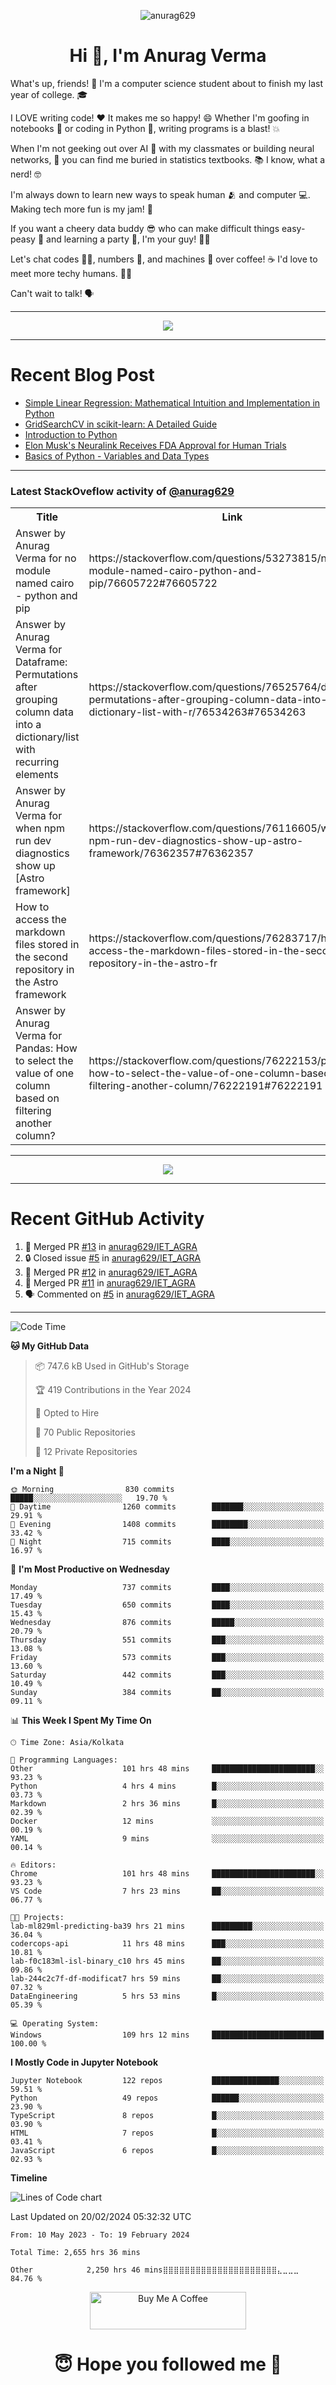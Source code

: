 

<p align="center"> <img src="https://komarev.com/ghpvc/?username=anurag629&label=Profile%20views&color=0e75b6&style=flat" alt="anurag629" /> </p>

<h1 align="center">Hi 👋, I'm Anurag Verma</h1>

What's up, friends! 👋 I'm a computer science student about to finish my last year of college. 🎓

I LOVE writing code! ❤️ It makes me so happy! 😄 Whether I'm goofing in notebooks 📓 or coding in Python 🐍, writing programs is a blast! 💥

When I'm not geeking out over AI 🤖 with my classmates or building neural networks, 🧠 you can find me buried in statistics textbooks. 📚 I know, what a nerd! 🤓

I'm always down to learn new ways to speak human 🫂 and computer 💻. Making tech more fun is my jam! 🍇

If you want a cheery data buddy 😎 who can make difficult things easy-peasy 🥝 and learning a party 🎉, I'm your guy! 🙋‍♂️

Let's chat codes 👨‍💻, numbers 🧮, and machines 🤖 over coffee! ☕ I'd love to meet more techy humans. 💁‍♂️

Can't wait to talk! 🗣️

---

<p align="center">
  <img src="https://spotify-github-profile.vercel.app/api/view.svg?uid=mwvywke3fo2gajpenodnmobfh&cover_image=true&theme=default&show_offline=false&background_color=121212&interchange=false&bar_color=53b14f&bar_color_cover=true">
</p>

---

# Recent Blog Post

<!-- BLOG-POST-LIST:START -->
- [Simple Linear Regression: Mathematical Intuition and Implementation in Python](https://codercops.tech/blog/machine-learning-algorithms/simple-linear-regression-mathematical-intuation)
- [GridSearchCV in scikit-learn: A Detailed Guide](https://codercops.tech/blog/gridsearchcv-in-scikit-learn-a-detailed-guide)
- [Introduction to Python](https://codercops.tech/blog/python-tutorial/introduction-to-python)
- [Elon Musk&#39;s Neuralink Receives FDA Approval for Human Trials](https://codercops.tech/blog/elon-musks-neuralink-receives-fda-approval-for-human-trials)
- [Basics of Python - Variables and Data Types](https://codercops.tech/blog/python-basics-of-python-variables-and-data-types)
<!-- BLOG-POST-LIST:END -->

---

### Latest StackOveflow activity of [@anurag629](https://github.com/anurag629)
<table>
  <tr><th>Title</th><th>Link</th></tr>
  <!-- STACKOVERFLOW:START --><tr><td>Answer by Anurag Verma for no module named cairo - python and pip</td><td>https://stackoverflow.com/questions/53273815/no-module-named-cairo-python-and-pip/76605722#76605722</td></tr><tr><td>Answer by Anurag Verma for Dataframe: Permutations after grouping column data into a dictionary/list with recurring elements</td><td>https://stackoverflow.com/questions/76525764/dataframe-permutations-after-grouping-column-data-into-a-dictionary-list-with-r/76534263#76534263</td></tr><tr><td>Answer by Anurag Verma for when npm run dev diagnostics show up [Astro framework]</td><td>https://stackoverflow.com/questions/76116605/when-npm-run-dev-diagnostics-show-up-astro-framework/76362357#76362357</td></tr><tr><td>How to access the markdown files stored in the second repository in the Astro framework</td><td>https://stackoverflow.com/questions/76283717/how-to-access-the-markdown-files-stored-in-the-second-repository-in-the-astro-fr</td></tr><tr><td>Answer by Anurag Verma for Pandas: How to select the value of one column based on filtering another column?</td><td>https://stackoverflow.com/questions/76222153/pandas-how-to-select-the-value-of-one-column-based-on-filtering-another-column/76222191#76222191</td></tr><!-- STACKOVERFLOW:END -->
</table>

---

<p align="center">
  <img alig src="https://github-profile-trophy.vercel.app/?username=anurag629&theme=onedark&column=-1" />
</p>

---

# Recent GitHub Activity
<!--START_SECTION:activity-->
1. 🎉 Merged PR [#13](https://github.com/anurag629/IET_AGRA/pull/13) in [anurag629/IET_AGRA](https://github.com/anurag629/IET_AGRA)
2. 🔒 Closed issue [#5](https://github.com/anurag629/IET_AGRA/issues/5) in [anurag629/IET_AGRA](https://github.com/anurag629/IET_AGRA)
3. 🎉 Merged PR [#12](https://github.com/anurag629/IET_AGRA/pull/12) in [anurag629/IET_AGRA](https://github.com/anurag629/IET_AGRA)
4. 🎉 Merged PR [#11](https://github.com/anurag629/IET_AGRA/pull/11) in [anurag629/IET_AGRA](https://github.com/anurag629/IET_AGRA)
5. 🗣 Commented on [#5](https://github.com/anurag629/IET_AGRA/issues/5#issuecomment-1854540580) in [anurag629/IET_AGRA](https://github.com/anurag629/IET_AGRA)
<!--END_SECTION:activity-->

---

<!--START_SECTION:waka-->
![Code Time](http://img.shields.io/badge/Code%20Time-2%2C657%20hrs%204%20mins-blue)

**🐱 My GitHub Data** 

> 📦 747.6 kB Used in GitHub's Storage 
 > 
> 🏆 419 Contributions in the Year 2024
 > 
> 💼 Opted to Hire
 > 
> 📜 70 Public Repositories 
 > 
> 🔑 12 Private Repositories 
 > 
**I'm a Night 🦉** 

```text
🌞 Morning                830 commits         █████░░░░░░░░░░░░░░░░░░░░   19.70 % 
🌆 Daytime                1260 commits        ███████░░░░░░░░░░░░░░░░░░   29.91 % 
🌃 Evening                1408 commits        ████████░░░░░░░░░░░░░░░░░   33.42 % 
🌙 Night                  715 commits         ████░░░░░░░░░░░░░░░░░░░░░   16.97 % 
```
📅 **I'm Most Productive on Wednesday** 

```text
Monday                   737 commits         ████░░░░░░░░░░░░░░░░░░░░░   17.49 % 
Tuesday                  650 commits         ████░░░░░░░░░░░░░░░░░░░░░   15.43 % 
Wednesday                876 commits         █████░░░░░░░░░░░░░░░░░░░░   20.79 % 
Thursday                 551 commits         ███░░░░░░░░░░░░░░░░░░░░░░   13.08 % 
Friday                   573 commits         ███░░░░░░░░░░░░░░░░░░░░░░   13.60 % 
Saturday                 442 commits         ███░░░░░░░░░░░░░░░░░░░░░░   10.49 % 
Sunday                   384 commits         ██░░░░░░░░░░░░░░░░░░░░░░░   09.11 % 
```


📊 **This Week I Spent My Time On** 

```text
🕑︎ Time Zone: Asia/Kolkata

💬 Programming Languages: 
Other                    101 hrs 48 mins     ███████████████████████░░   93.23 % 
Python                   4 hrs 4 mins        █░░░░░░░░░░░░░░░░░░░░░░░░   03.73 % 
Markdown                 2 hrs 36 mins       █░░░░░░░░░░░░░░░░░░░░░░░░   02.39 % 
Docker                   12 mins             ░░░░░░░░░░░░░░░░░░░░░░░░░   00.19 % 
YAML                     9 mins              ░░░░░░░░░░░░░░░░░░░░░░░░░   00.14 % 

🔥 Editors: 
Chrome                   101 hrs 48 mins     ███████████████████████░░   93.23 % 
VS Code                  7 hrs 23 mins       ██░░░░░░░░░░░░░░░░░░░░░░░   06.77 % 

🐱‍💻 Projects: 
lab-ml829ml-predicting-ba39 hrs 21 mins      █████████░░░░░░░░░░░░░░░░   36.04 % 
codercops-api            11 hrs 48 mins      ███░░░░░░░░░░░░░░░░░░░░░░   10.81 % 
lab-f0c183ml-isl-binary_c10 hrs 45 mins      ██░░░░░░░░░░░░░░░░░░░░░░░   09.86 % 
lab-244c2c7f-df-modificat7 hrs 59 mins       ██░░░░░░░░░░░░░░░░░░░░░░░   07.32 % 
DataEngineering          5 hrs 53 mins       █░░░░░░░░░░░░░░░░░░░░░░░░   05.39 % 

💻 Operating System: 
Windows                  109 hrs 12 mins     █████████████████████████   100.00 % 
```

**I Mostly Code in Jupyter Notebook** 

```text
Jupyter Notebook         122 repos           ███████████████░░░░░░░░░░   59.51 % 
Python                   49 repos            ██████░░░░░░░░░░░░░░░░░░░   23.90 % 
TypeScript               8 repos             █░░░░░░░░░░░░░░░░░░░░░░░░   03.90 % 
HTML                     7 repos             █░░░░░░░░░░░░░░░░░░░░░░░░   03.41 % 
JavaScript               6 repos             █░░░░░░░░░░░░░░░░░░░░░░░░   02.93 % 
```



**Timeline**

![Lines of Code chart](https://raw.githubusercontent.com/anurag629/anurag629/main/assets/bar_graph.png)


 Last Updated on 20/02/2024 05:32:32 UTC
<!--END_SECTION:waka-->

<!--START_SECTION:waka-simple-->

```text
From: 10 May 2023 - To: 19 February 2024

Total Time: 2,655 hrs 36 mins

Other            2,250 hrs 46 mins⣿⣿⣿⣿⣿⣿⣿⣿⣿⣿⣿⣿⣿⣿⣿⣿⣿⣿⣿⣿⣿⣄⣀⣀⣀   84.76 %
```

<!--END_SECTION:waka-simple-->

<p align="center"> 
<a href="https://www.buymeacoffee.com/anurag629" target="_blank"><img src="https://cdn.buymeacoffee.com/buttons/default-orange.png" alt="Buy Me A Coffee" height="60" width="250"></a>
</p>


<h1 align="center"> 😇 Hope you followed me 🥰  </h1>
